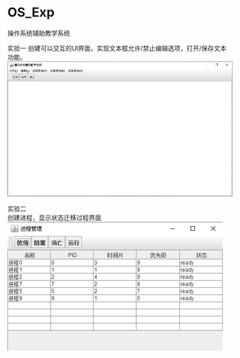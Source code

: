 # OS_Exp
操作系统辅助教学系统

实验一
  创建可以交互的UI界面，实现文本框允许/禁止编辑选项，打开/保存文本功能。
  ![image](https://github.com/17aroy/OS_Exp/blob/master/image/UI.png)
  
实验二  
  创建进程，显示状态迁移过程界面
  ![image](https://github.com/17aroy/OS_Exp/blob/master/image/process_UI.png)
